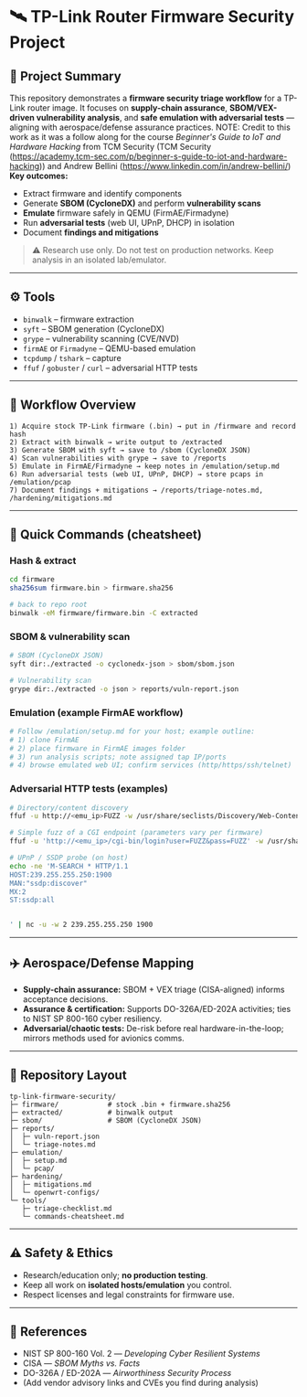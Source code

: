 # 🛰️ TP-Link Router Firmware Security Project

## 📌 Project Summary
This repository demonstrates a **firmware security triage workflow** for a TP-Link router image. It focuses on **supply-chain assurance**, **SBOM/VEX-driven vulnerability analysis**, and **safe emulation with adversarial tests** — aligning with aerospace/defense assurance practices.
NOTE: Credit to this work as it was a follow along for the course *Beginner's Guide to IoT and Hardware Hacking* from TCM Security (TCM Security (https://academy.tcm-sec.com/p/beginner-s-guide-to-iot-and-hardware-hacking)) and Andrew Bellini (https://www.linkedin.com/in/andrew-bellini/)
**Key outcomes:**
- Extract firmware and identify components
- Generate **SBOM (CycloneDX)** and perform **vulnerability scans**
- **Emulate** firmware safely in QEMU (FirmAE/Firmadyne)
- Run **adversarial tests** (web UI, UPnP, DHCP) in isolation
- Document **findings and mitigations**

> ⚠️ Research use only. Do not test on production networks. Keep analysis in an isolated lab/emulator.

---

## ⚙️ Tools
- `binwalk` – firmware extraction
- `syft` – SBOM generation (CycloneDX)
- `grype` – vulnerability scanning (CVE/NVD)
- `firmAE` or `Firmadyne` – QEMU-based emulation
- `tcpdump` / `tshark` – capture
- `ffuf` / `gobuster` / `curl` – adversarial HTTP tests

---

## 🔬 Workflow Overview
```
1) Acquire stock TP-Link firmware (.bin) → put in /firmware and record hash
2) Extract with binwalk → write output to /extracted
3) Generate SBOM with syft → save to /sbom (CycloneDX JSON)
4) Scan vulnerabilities with grype → save to /reports
5) Emulate in FirmAE/Firmadyne → keep notes in /emulation/setup.md
6) Run adversarial tests (web UI, UPnP, DHCP) → store pcaps in /emulation/pcap
7) Document findings + mitigations → /reports/triage-notes.md, /hardening/mitigations.md
```

---

## 🧪 Quick Commands (cheatsheet)

### Hash & extract
```bash
cd firmware
sha256sum firmware.bin > firmware.sha256

# back to repo root
binwalk -eM firmware/firmware.bin -C extracted
```

### SBOM & vulnerability scan
```bash
# SBOM (CycloneDX JSON)
syft dir:./extracted -o cyclonedx-json > sbom/sbom.json

# Vulnerability scan
grype dir:./extracted -o json > reports/vuln-report.json
```

### Emulation (example FirmAE workflow)
```bash
# Follow /emulation/setup.md for your host; example outline:
# 1) clone FirmAE
# 2) place firmware in FirmAE images folder
# 3) run analysis scripts; note assigned tap IP/ports
# 4) browse emulated web UI; confirm services (http/https/ssh/telnet)
```

### Adversarial HTTP tests (examples)
```bash
# Directory/content discovery
ffuf -u http://<emu_ip>FUZZ -w /usr/share/seclists/Discovery/Web-Content/common.txt -mc all -fs 0

# Simple fuzz of a CGI endpoint (parameters vary per firmware)
ffuf -u 'http://<emu_ip>/cgi-bin/login?user=FUZZ&pass=FUZZ' -w /usr/share/seclists/Passwords/Common-Credentials/10-million-password-list-top-1000.txt -mr 'error|invalid|success'

# UPnP / SSDP probe (on host)
echo -ne 'M-SEARCH * HTTP/1.1
HOST:239.255.255.250:1900
MAN:"ssdp:discover"
MX:2
ST:ssdp:all


' | nc -u -w 2 239.255.255.250 1900
```

---

## ✈️ Aerospace/Defense Mapping
- **Supply-chain assurance:** SBOM + VEX triage (CISA-aligned) informs acceptance decisions.
- **Assurance & certification:** Supports DO-326A/ED-202A activities; ties to NIST SP 800-160 cyber resiliency.
- **Adversarial/chaotic tests:** De-risk before real hardware-in-the-loop; mirrors methods used for avionics comms.

---

## 📂 Repository Layout
```
tp-link-firmware-security/
├─ firmware/            # stock .bin + firmware.sha256
├─ extracted/           # binwalk output
├─ sbom/                # SBOM (CycloneDX JSON)
├─ reports/
│  ├─ vuln-report.json
│  └─ triage-notes.md
├─ emulation/
│  ├─ setup.md
│  └─ pcap/
├─ hardening/
│  ├─ mitigations.md
│  └─ openwrt-configs/
└─ tools/
   ├─ triage-checklist.md
   └─ commands-cheatsheet.md
```

---

## ⚠️ Safety & Ethics
- Research/education only; **no production testing**.
- Keep all work on **isolated hosts/emulation** you control.
- Respect licenses and legal constraints for firmware use.

---

## 📖 References
- NIST SP 800-160 Vol. 2 — *Developing Cyber Resilient Systems*
- CISA — *SBOM Myths vs. Facts*
- DO-326A / ED-202A — *Airworthiness Security Process*
- (Add vendor advisory links and CVEs you find during analysis)

